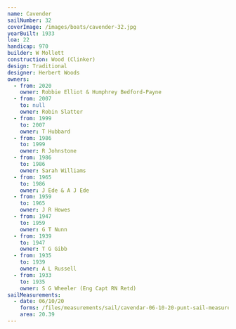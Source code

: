 ```yaml
---
name: Cavender
sailNumber: 32
coverImage: /images/boats/cavender-32.jpg
yearBuilt: 1933
loa: 22
handicap: 970
builder: W Mollett
construction: Wood (Clinker)
design: Traditional
designer: Herbert Woods
owners:
  - from: 2020
    owner: Robbie Elliot & Humphrey Bedford-Payne
  - from: 2007
    to: null
    owner: Robin Slatter
  - from: 1999
    to: 2007
    owner: T Hubbard
  - from: 1986
    to: 1999
    owner: R Johnstone
  - from: 1986
    to: 1986
    owner: Sarah Williams
  - from: 1965
    to: 1986
    owner: J Ede & A J Ede
  - from: 1959
    to: 1965
    owner: J R Howes
  - from: 1947
    to: 1959
    owner: G T Nunn
  - from: 1939
    to: 1947
    owner: T G Gibb
  - from: 1935
    to: 1939
    owner: A L Russell
  - from: 1933
    to: 1935
    owner: S G Wheeler (Eng Capt RN Retd)
sailMeasurements:
  - date: 06/10/20
    forms: /files/measurements/sail/cavendar-06-10-20-punt-sail-measuremment-spreadsheet-03.xlsx
    area: 20.39
---
```

